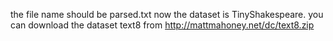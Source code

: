 the file name should be parsed.txt
now the dataset is TinyShakespeare.
you can download the dataset text8 from http://mattmahoney.net/dc/text8.zip 
